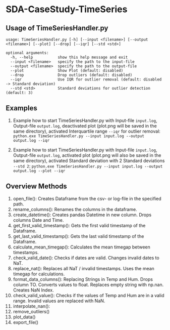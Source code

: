 # SDA-CaseStudy-TimeSeries

## Usage of TimeSeriesHandler.py
```
usage: TimeSeriesHandler.py [-h] [--input <filename>] [--output <filename>] [--plot] [--drop] [--iqr] [--std <std>]

optional arguments:
  -h, --help           show this help message and exit
  --input <filename>   specify the path to the input-file
  --output <filename>  specify the path to the output-file
  --plot               Show Plot (default: disabled)
  --drop               Drop outliers (default: disabled)
  --iqr                Use IQR for outlier removal (default: disabled -> Standard deviation)
  --std <std>          Standard deviations for outlier detection (default: 3)
```

## Examples
1. Example how to start TimeSeriesHandler.py with Input-file `input.log`, Output-file `output.log`, deactivated plot (plot.png will be saved in the same directory), activated Interquartile range `--iqr` for outlier removal:
`python.exe TimeSeriesHandler.py --input input.log --output output.log --iqr`

2. Example how to start TimeSeriesHandler.py with Input-file `input.log`, Output-file `output.log`, activated plot (plot.png will also be saved in the same directory), activated Standard deviation with 2 Standard deviations `--std 2`:
`python.exe TimeSeriesHandler.py --input input.log --output output.log --plot --iqr`

## Overview Methods
1. 	open_file(): Creates Dataframe from the csv- or log-file in the specified path.
2.  rename_columns(): Renames the columns in the dataframe.
3.  create_datetime(): Creates pandas Datetime in new column. Drops columns Date and Time.
4.  get_first_valid_timestamp(): Gets the first valid timestamp of the Dataframe.
5.  get_last_valid_timestamp(): Gets the last valid timestamp of the Dataframe.
6.  calculate_mean_timegap(): Calculates the mean timegap between timestamps.
7.  check_valid_date(): Checks if dates are valid. Changes invalid dates to NaT.
8.  replace_nat(): Replaces all NaT / invalid timestamps. Uses the mean timegap for calculations.
9.  format_data_columns(): Replacing Strings in Temp and Hum. Drops column TO. Converts values to float. Replaces empty string with np.nan. Creates NaN Index.
10. check_valid_value(): Checks if the values of Temp and Hum are in a valid range. Invalid values are replaced with NaN.
11. interpolate_nan(): 
12. remove_outliers()
13. plot_data()
14. export_file()